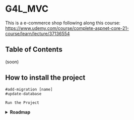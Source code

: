 # **G4L_MVC**

This is a e-commerce shop following along this course: https://www.udemy.com/course/complete-aspnet-core-21-course/learn/lecture/37136554

## Table of Contents
(soon)
<!--- [Media](#media)
- [Features](#features)
- [Prerequisites](#prerequisites)
- [Building](#building)
- [Contributions](#contributions)
- [Contributing](#contributing)
- [License](#license)
- [Future of the project](#future)
--->
## How to install the project

```
#add-migration [name]
#update-database

Run the Project
```

<details>

**<summary>Roadmap</summary>**

### Already Implemented

Project Creation ![100%](https://progress-bar.dev/100)

Crud Operations ![100%](https://progress-bar.dev/100)

Razor Project ![100%](https://progress-bar.dev/100)

N-Tier architecture ![100%](https://progress-bar.dev/100)

Repository Pattern ![100%](https://progress-bar.dev/100)

Product CRUD ![100%](https://progress-bar.dev/100)

Home and Details Page ![100%](https://progress-bar.dev/100)

Identity in .NET Core ![100%](https://progress-bar.dev/100)



**ROADMAP 2024**

Company CRUD ![100%](https://progress-bar.dev/100)

Shopping Cart ![100%](https://progress-bar.dev/100)

Order Confirmation ![100%](https://progress-bar.dev/100)

Order Management ![100%](https://progress-bar.dev/50)

Advanced Concepts ![0%](https://progress-bar.dev/0)

Deployment & email ![0%](https://progress-bar.dev/0)

User Management ![0%](https://progress-bar.dev/0)

Multiple Product Image ![0%](https://progress-bar.dev/0)

</details>




